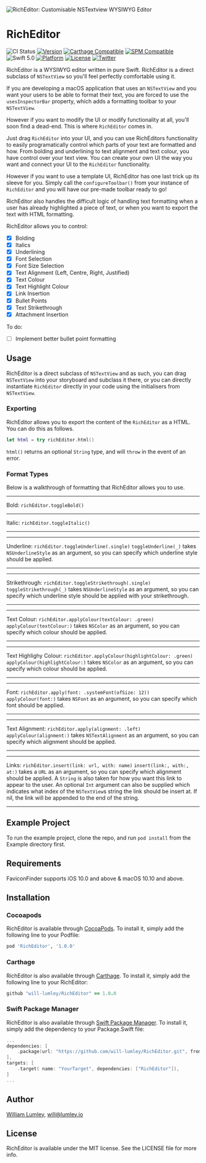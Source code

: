 ![RichEditor: Customisable NSTextview WYSIWYG Editor](https://raw.githubusercontent.com/will-lumley/RichEditor/main/RichEditor.png)

# RichEditor

![CI Status](https://github.com/will-lumley/RichEditor/actions/workflows/BuildTests.yml/badge.svg?branch=main)
[![Version](https://img.shields.io/cocoapods/v/RichEditor.svg?style=flat)](https://cocoapods.org/pods/RichEditor)
[![Carthage Compatible](https://img.shields.io/badge/Carthage-compatible-4BC51D.svg?style=flat)](https://github.com/Carthage/Carthage)
[![SPM Compatible](https://img.shields.io/badge/SPM-compatible-4BC51D.svg?style=flat)](https://github.com/apple/swift-package-manager)
![Swift 5.0](https://img.shields.io/badge/Swift-5.0-orange.svg)
[![Platform](https://img.shields.io/cocoapods/p/RichEditor.svg?style=flat)](https://cocoapods.org/pods/FaviconFinder)
[![License](https://img.shields.io/cocoapods/l/RichEditor.svg?style=flat)](https://cocoapods.org/pods/FaviconFinder)
[![Twitter](https://img.shields.io/badge/twitter-@wlumley95-blue.svg?style=flat)](https://twitter.com/wlumley95)

RichEditor is a WYSIWYG editor written in pure Swift. RichEditor is a direct subclass of `NSTextView` so you'll feel perfectly comfortable using it.

If you are developing a macOS application that uses an `NSTextView` and you want your users to be able to format their text, you are forced to use the `usesInspectorBar` property, which adds a formatting toolbar to your `NSTextView`.

However if you want to modify the UI or modify functionality at all, you'll soon find a dead-end. This is where `RichEditor` comes in.

Just drag `RichEditor` into your UI, and you can use RichEditors functionality to easily programatically control which parts of your text are formatted and how. From bolding and underlining to text alignment and text colour, you have control over your text view. You can create your own UI the way you want and connect your UI to the `RichEditor` functionality.

However if you want to use a template UI, RichEditor has one last trick up its sleeve for you. Simply call the `configureToolbar()` from your instance of `RichEditor` and you will have our pre-made toolbar ready to go! 

RichEditor also handles the difficult logic of handling text formatting when a user has already highlighted a piece of text, or when you want to export the text with HTML formatting.

RichEditor allows you to control:
- [x] Bolding
- [x] Italics
- [x] Underlining
- [x] Font Selection
- [x] Font Size Selection
- [x] Text Alignment (Left, Centre, Right, Justified)
- [x] Text Colour
- [x] Text Highlight Colour
- [x] Link Insertion
- [x] Bullet Points
- [x] Text Strikethrough
- [x] Attachment Insertion

To do:
- [ ] Implement better bullet point formatting

## Usage

RichEditor is a direct subclass of `NSTextView` and as such, you can drag `NSTextView` into your storyboard and subclass it there, or you can directly instantiate `RichEditor` directly in your code using the initialisers from `NSTextView`. 

### Exporting

RichEditor allows you to export the content of the `RichEditor` as a HTML. You can do this as follows.
```swift
let html = try richEditor.html()
```

`html()` returns an optional `String` type, and will `throw` in the event of an error.

### Format Types

Below is a walkthrough of formatting that RichEditor allows you to use. 

----

Bold:
`richEditor.toggleBold()`

----

Italic:
`richEditor.toggleItalic()`

----

----

Underline:
`richEditor.toggleUnderline(.single)`
`toggleUnderline(_)` takes `NSUnderlineStyle` as an argument, so you can specify which underline style should be applied.

----

----

Strikethrough:
`richEditor.toggleStrikethrough(.single)`
`toggleStrikethrough(_)` takes `NSUnderlineStyle` as an argument, so you can specify which underline style should be applied with your strikethrough.

----

----

Text Colour:
`richEditor.applyColour(textColour: .green)`
`applyColour(textColour:)` takes `NSColor` as an argument, so you can specify which colour should be applied.

----

----

Text Highlighy Colour:
`richEditor.applyColour(highlightColour: .green)`
`applyColour(highlightColour:)` takes `NSColor` as an argument, so you can specify which colour should be applied.

----

----

Font:
`richEditor.apply(font: .systemFont(ofSize: 12))`
`applyColour(font:)` takes `NSFont` as an argument, so you can specify which font should be applied.

----

----

Text Alignment:
`richEditor.apply(alignment: .left)`
`applyColour(alignment:)` takes `NSTextAlignment` as an argument, so you can specify which alignment should be applied.

----

----

Links:
`richEditor.insert(link: url, with: name)`
`insert(link:, with:, at:)` takes a `URL` as an argument, so you can specify which alignment should be applied. 
A `String` is also taken for how you want this link to appear to the user. 
An optional `Int` argument can also be supplied which indicates what index of the `NSTextView`s string the link should be insert at. If nil, the link will be appended to the end of the string.

----

## Example Project

To run the example project, clone the repo, and run `pod install` from the Example directory first.

## Requirements

FaviconFinder supports iOS 10.0 and above & macOS 10.10 and above.

## Installation

### Cocoapods
RichEditor is available through [CocoaPods](http://cocoapods.org). To install
it, simply add the following line to your Podfile:

```ruby
pod 'RichEditor', '1.0.0'
```

### Carthage
RichEditor is also available through [Carthage](https://github.com/Carthage/Carthage). To install
it, simply add the following line to your RichEditor:

```ruby
github "will-lumley/RichEditor" == 1.0.0
```

### Swift Package Manager
RichEditor is also available through [Swift Package Manager](https://github.com/apple/swift-package-manager). 
To install it, simply add the dependency to your Package.Swift file:

```swift
...
dependencies: [
    .package(url: "https://github.com/will-lumley/RichEditor.git", from: "1.0.0"),
],
targets: [
    .target( name: "YourTarget", dependencies: ["RichEditor"]),
]
...
```
## Author

[William Lumley](https://lumley.io/), will@lumley.io

## License

RichEditor is available under the MIT license. See the LICENSE file for more info.
